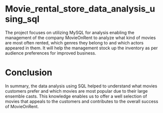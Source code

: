 # Movie_rental_store_data_analysis_using_sql
The project focuses on utilizing MySQL for analysis enabling the management of  the company MovieOnRent to analyze what kind of movies are most often rented, which genres they belong to and which actors appeared in them. It will help the management stock up the inventory as per audience preferences for improved business. 
# Conclusion
In summary, the data analysis using SQL helped to understand what movies customers prefer and which movies are most popular due to their large ensemble casts. This knowledge enables us to offer a well selection of movies that appeals to the customers and contributes to the overall success of MovieOnRent.

